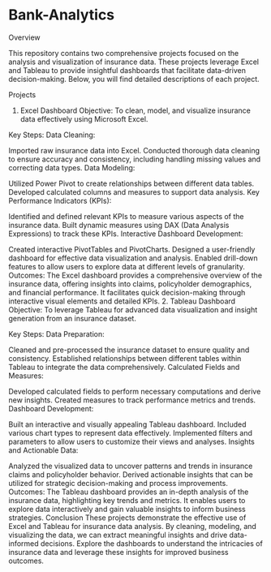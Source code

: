# Bank-Analytics
 Overview
 
This repository contains two comprehensive projects focused on the analysis and visualization of insurance data. These projects leverage Excel and Tableau to provide insightful dashboards that facilitate data-driven decision-making. Below, you will find detailed descriptions of each project.

Projects
1. Excel Dashboard
Objective: To clean, model, and visualize insurance data effectively using Microsoft Excel.

Key Steps:
Data Cleaning:

Imported raw insurance data into Excel.
Conducted thorough data cleaning to ensure accuracy and consistency, including handling missing values and correcting data types.
Data Modeling:

Utilized Power Pivot to create relationships between different data tables.
Developed calculated columns and measures to support data analysis.
Key Performance Indicators (KPIs):

Identified and defined relevant KPIs to measure various aspects of the insurance data.
Built dynamic measures using DAX (Data Analysis Expressions) to track these KPIs.
Interactive Dashboard Development:

Created interactive PivotTables and PivotCharts.
Designed a user-friendly dashboard for effective data visualization and analysis.
Enabled drill-down features to allow users to explore data at different levels of granularity.
Outcomes:
The Excel dashboard provides a comprehensive overview of the insurance data, offering insights into claims, policyholder demographics, and financial performance.
It facilitates quick decision-making through interactive visual elements and detailed KPIs.
2. Tableau Dashboard
Objective: To leverage Tableau for advanced data visualization and insight generation from an insurance dataset.

Key Steps:
Data Preparation:

Cleaned and pre-processed the insurance dataset to ensure quality and consistency.
Established relationships between different tables within Tableau to integrate the data comprehensively.
Calculated Fields and Measures:

Developed calculated fields to perform necessary computations and derive new insights.
Created measures to track performance metrics and trends.
Dashboard Development:

Built an interactive and visually appealing Tableau dashboard.
Included various chart types to represent data effectively.
Implemented filters and parameters to allow users to customize their views and analyses.
Insights and Actionable Data:

Analyzed the visualized data to uncover patterns and trends in insurance claims and policyholder behavior.
Derived actionable insights that can be utilized for strategic decision-making and process improvements.
Outcomes:
The Tableau dashboard provides an in-depth analysis of the insurance data, highlighting key trends and metrics.
It enables users to explore data interactively and gain valuable insights to inform business strategies.
Conclusion
These projects demonstrate the effective use of Excel and Tableau for insurance data analysis. By cleaning, modeling, and visualizing the data, we can extract meaningful insights and drive data-informed decisions. Explore the dashboards to understand the intricacies of insurance data and leverage these insights for improved business outcomes.
